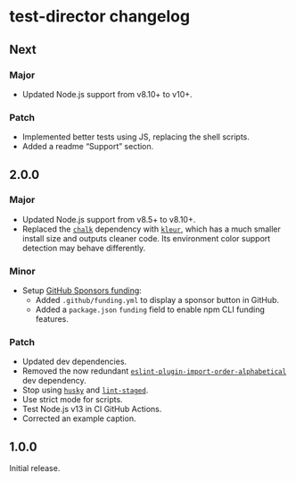 # test-director changelog

## Next

### Major

- Updated Node.js support from v8.10+ to v10+.

### Patch

- Implemented better tests using JS, replacing the shell scripts.
- Added a readme “Support” section.

## 2.0.0

### Major

- Updated Node.js support from v8.5+ to v8.10+.
- Replaced the [`chalk`](https://npm.im/chalk) dependency with [`kleur`](https://npm.im/kleur), which has a much smaller install size and outputs cleaner code. Its environment color support detection may behave differently.

### Minor

- Setup [GitHub Sponsors funding](https://github.com/sponsors/jaydenseric):
  - Added `.github/funding.yml` to display a sponsor button in GitHub.
  - Added a `package.json` `funding` field to enable npm CLI funding features.

### Patch

- Updated dev dependencies.
- Removed the now redundant [`eslint-plugin-import-order-alphabetical`](https://npm.im/eslint-plugin-import-order-alphabetical) dev dependency.
- Stop using [`husky`](https://npm.im/husky) and [`lint-staged`](https://npm.im/lint-staged).
- Use strict mode for scripts.
- Test Node.js v13 in CI GitHub Actions.
- Corrected an example caption.

## 1.0.0

Initial release.
